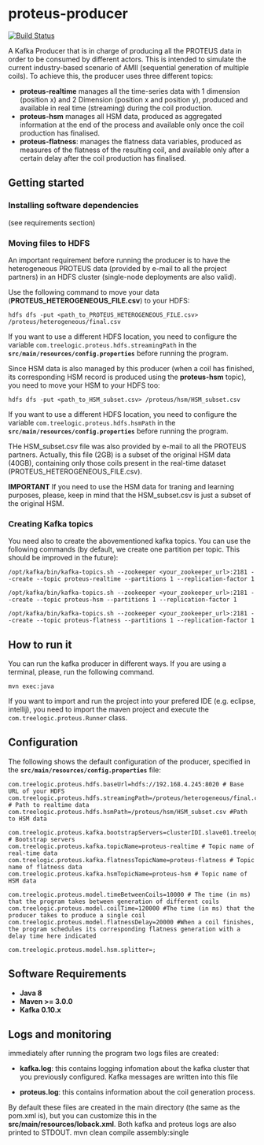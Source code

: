 # proteus-producer
[![Build Status](https://travis-ci.org/proteus-h2020/proteus-producer.svg?branch=fix-remove-unused-consumer-module)](https://travis-ci.org/proteus-h2020/proteus-producer)

A Kafka Producer that is in charge of producing all the PROTEUS data in order to be consumed by different actors. This is intended to simulate the current industry-based scenario of AMII (sequential generation of multiple coils). To achieve this, the producer uses three different topics:

* **proteus-realtime** manages all the time-series data with 1 dimension (position x) and 2 Dimension (position x and position y), produced and available in real time (streaming) during the coil production.
* **proteus-hsm** manages all HSM data, produced as aggregated information at the end of the process and available only once the coil production has finalised.
* **proteus-flatness**: manages the flatness data variables, produced as measures of the flatness of the resulting coil, and available only after a certain delay after the coil production has finalised.

## Getting started

### Installing software dependencies
(see requirements section)

### Moving files to HDFS
An important requirement before running the producer is to have the heterogeneous PROTEUS data (provided by e-mail to all the project partners) in an HDFS cluster (single-node deployments are also valid).

Use the following command to move your data (**PROTEUS_HETEROGENEOUS_FILE.csv**) to your HDFS:

```
hdfs dfs -put <path_to_PROTEUS_HETEROGENEOUS_FILE.csv> /proteus/heterogeneous/final.csv
```

If you want to use a different HDFS location, you need to configure the variable `com.treelogic.proteus.hdfs.streamingPath` in the  **```src/main/resources/config.properties```** before running the program.

Since HSM data is also managed by this producer (when a coil has finished, its corresponding HSM record is produced using the **proteus-hsm** topic), you need to move your HSM to your HDFS too:

```
hdfs dfs -put <path_to_HSM_subset.csv> /proteus/hsm/HSM_subset.csv
```
If you want to use a different HDFS location, you need to configure the variable `com.treelogic.proteus.hdfs.hsmPath` in the  **```src/main/resources/config.properties```** before running the program.

THe HSM_subset.csv file was also provided by e-mail to all the PROTEUS partners. Actually, this file (2GB) is a subset of the original HSM data (40GB), containing only those coils present in the real-time dataset (PROTEUS_HETEROGENEOUS_FILE.csv). 

**IMPORTANT**
If you need to use the HSM data for traning and learning purposes, please, keep in mind that the HSM_subset.csv is just a subset of the original HSM.

### Creating Kafka topics
You need also to create the abovementioned kafka topics. You can use the following commands (by default, we create one partition per topic. This should be improved in the future):

```
/opt/kafka/bin/kafka-topics.sh --zookeeper <your_zookeeper_url>:2181 --create --topic proteus-realtime --partitions 1 --replication-factor 1

```

```
/opt/kafka/bin/kafka-topics.sh --zookeeper <your_zookeeper_url>:2181 --create --topic proteus-hsm --partitions 1 --replication-factor 1

```

```
/opt/kafka/bin/kafka-topics.sh --zookeeper <your_zookeeper_url>:2181 --create --topic proteus-flatness --partitions 1 --replication-factor 1

```

## How to run it
You can run the kafka producer in different ways. If you are using a terminal, please, run the following command.
```
mvn exec:java
```

If you want to import and run the project into your prefered IDE (e.g. eclipse, intellij), you need to import the maven project and execute the `com.treelogic.proteus.Runner` class. 


## Configuration
The following shows the default configuration of the producer, specified in the  **```src/main/resources/config.properties```** file:

```properties
com.treelogic.proteus.hdfs.baseUrl=hdfs://192.168.4.245:8020 # Base URL of your HDFS
com.treelogic.proteus.hdfs.streamingPath=/proteus/heterogeneous/final.csv # Path to realtime data
com.treelogic.proteus.hdfs.hsmPath=/proteus/hsm/HSM_subset.csv #Path to HSM data

com.treelogic.proteus.kafka.bootstrapServers=clusterIDI.slave01.treelogic.local:6667,clusterIDI.slave02.treelogic.local:6667,clusterIDI.slave03.treelogic.local:6667 # Bootstrap servers
com.treelogic.proteus.kafka.topicName=proteus-realtime # Topic name of real-time data
com.treelogic.proteus.kafka.flatnessTopicName=proteus-flatness # Topic name of flatness data
com.treelogic.proteus.kafka.hsmTopicName=proteus-hsm # Topic name of HSM data

com.treelogic.proteus.model.timeBetweenCoils=10000 # The time (in ms) that the program takes between generation of different coils
com.treelogic.proteus.model.coilTime=120000 #The time (in ms) that the producer takes to produce a single coil
com.treelogic.proteus.model.flatnessDelay=20000 #When a coil finishes, the program schedules its corresponding flatness generation with a delay time here indicated

com.treelogic.proteus.model.hsm.splitter=;
```


## Software Requirements
* **Java 8**
* **Maven >= 3.0.0**
* **Kafka 0.10.x**

## Logs and monitoring
immediately after running the program two logs files are created:
* **kafka.log**: this contains logging infomation about the kafka cluster that you previously configured. Kafka messages are written into this file

* **proteus.log**: this contains information about the coil generation process.


By default these files are created in the main directory (the same as the pom.xml is), but you can customize this in the **src/main/resources/loback.xml**. Both kafka and proteus logs are also printed to STDOUT. 
mvn clean compile assembly:single

